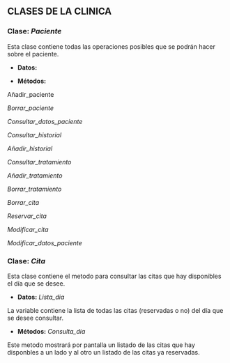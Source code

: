 ## **CLASES DE LA CLINICA**

### **Clase:** *Paciente*
Esta clase contiene todas las operaciones posibles que se podrán hacer sobre el paciente.

* **Datos:**


* **Métodos:**

Añadir_paciente

*Borrar_paciente*

*Consultar_datos_paciente*

*Consultar_historial*

*Añadir_historial*

*Consultar_tratamiento*

*Añadir_tratamiento*

*Borrar_tratamiento*

*Borrar_cita*

*Reservar_cita*

*Modificar_cita*

*Modificar_datos_paciente*


### **Clase:** *Cita*

Esta clase contiene el metodo para consultar las citas que hay disponibles el día que se desee.


* **Datos:**
*Lista_dia*

La variable contiene la lista de todas las citas (reservadas o no) del día que se desee consultar.


* **Métodos:**
*Consulta_dia*

Este metodo mostrará por pantalla un listado de las citas que hay disponbles a un lado y al otro un listado de las citas ya reservadas.
